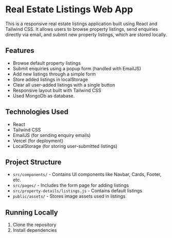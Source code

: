 # Real Estate Listings Web App

This is a responsive real estate listings application built using React and Tailwind CSS. It allows users to browse property listings, send enquiries directly via email, and submit new property listings, which are stored locally.

## Features

- Browse default property listings
- Submit enquiries using a popup form (handled with EmailJS)
- Add new listings through a simple form
- Store added listings in localStorage
- Clear all user-added listings with a single button
- Responsive layout built with Tailwind CSS
- Used MongoDb as database.


## Technologies Used

- React
- Tailwind CSS
- EmailJS (for sending enquiry emails)
- Vercel (for deployment)
- LocalStorage (for storing user-submitted listings)

## Project Structure

- `src/components/` - Contains UI components like Navbar, Cards, Footer, etc.
- `src/pages/` - Includes the form page for adding listings
- `src/property-details/listings.js` - Contains default listings
- `public/assets/` - Stores image assets used in listings

## Running Locally

1. Clone the repository
2. Install dependencies
